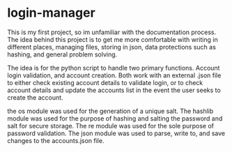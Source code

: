 # login-manager
This is my first project, so im unfamiliar with the documentation process. The idea behind this project is to get me more comfortable with writing in different places, managing files, storing in json, data protections such as hashing, and general problem solving.

The idea is for the python script to handle two primary functions. Account login validation, and account creation. Both work with an external .json file to either check existing account details to validate login, or to check account details and update the accounts list in the event the user seeks to create the account. 

the os module was used for the generation of a unique salt. The hashlib module was used for the purpose of hashing and salting the password and salt for secure storage. The re module was used for the sole purpose of password validation. The json module was used to parse, write to, and save changes to the accounts.json file.
